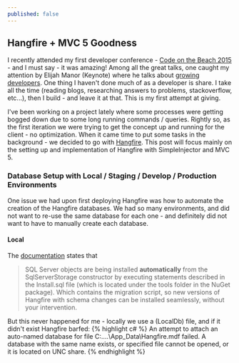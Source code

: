 ```yaml
---
published: false
---
```


## Hangfire + MVC 5 Goodness
I recently attended my first developer conference - [Code on the Beach 2015](https://www.codeonthebeach.com/) - and I must say - it was amazing! Among all the great talks, one caught my attention by Elijah Manor (Keynote) where he talks about [growing developers](https://www.codeonthebeach.com/cotb2015/session/3124/growing-developers). One thing I haven't done much of as a developer is share. I take all the time (reading blogs, researching answers to problems, stackoverflow, etc...), then I build - and leave it at that. This is my first attempt at giving.

I've been working on a project lately where some processes were getting bogged down due to some long running commands / queries. Rightly so, as the first iteration we were trying to get the concept up and running for the client - no optimization. When it came time to put some tasks in the background - we decided to go with [Hangfire](http://hangfire.io/). This post will focus mainly on the setting up and implementation of Hangfire with SimpleInjector and MVC 5.

### Database Setup with Local / Staging / Develop / Production Environments
One issue we had upon first deploying Hangfire was how to automate the creation of the Hangfire databases. We had so many environments, and did not want to re-use the same database for each one - and definitely did not want to have to manually create each database. 

#### Local
The [documentation](http://docs.hangfire.io/en/latest/configuration/using-sql-server.html) states that

> SQL Server objects are being installed **automatically** from the SqlServerStorage constructor by executing statements described in the Install.sql file (which is located under the tools folder in the NuGet package). Which contains the migration script, so new versions of Hangfire with schema changes can be installed seamlessly, without your intervention.

But this never happened for me - locally we use a (LocalDb) file, and if it didn't exist Hangfire barfed:
{% highlight c# %}
An attempt to attach an auto-named database for file C:\....\App_Data\Hangfire.mdf failed. A database with the same name exists, or specified file cannot be opened, or it is located on UNC share.
{% endhighlight %}
